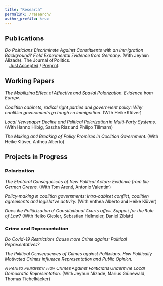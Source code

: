 ```yaml
---
title: "Research"
permalink: /research/
author_profile: true
---
```


## Publications
*Do Politicians Discriminate Against Constituents with an Immigration Background? Field Experimental Evidence from Germany.* (With Jeyhun Alizade).
The Journal of Politics. <br>
&ensp;&ensp;[Just Accepted](https://www.journals.uchicago.edu/doi/10.1086/716293) /
[Preprint](https://papers.ssrn.com/sol3/Papers.cfm?abstract_id=3559396).
   

## Working Papers

*The Mobilizing Effect of Affective and Spatial Polarization. Evidence from Europe.*

*Coalition cabinets, radical right parties and government policy: Why coalition governments go tough on immigration.* (With Heike Klüver)

*Local Newspaper Decline and Political Polarization in Multi-Party Systems.* (With Hanno Hilbig, Sascha Riaz and Philipp Tillmann)

*The Making and Breaking of Policy Promises in Coalition Government.* (With Heike Klüver, Anthea Alberto)

## Projects in Progress

### Polarization

*The Electoral Consequences of New Political Actors: Evidence from the German Greens.* (With Tom Arend, Antonio Valentim)

*Policy-making in coalition governments: Intra-cabinet conflict, coalition agreements and legislative activity.* (With Anthea Alberto and Heike Klüver)

*Does the Politicization of Constitutional Courts affect Support for the Rule of Law?* (With Heiko Giebler, Sebastian Hellmeier, Daniel Ziblatt)

### Crime and Representation

*Do Covid-19 Restrictions Cause more Crime against Political Representatives?*

*The Political Consequences of Crimes against Politicians. How Politically Motivated Crimes influence Representation and Public Opinion.*

*A Peril to Pluralism? How Crimes Against Politicians Undermine Local Democratic Representation.* (With Jeyhun Alizade, Marius Grünewald, Thomas Tichelbäcker)